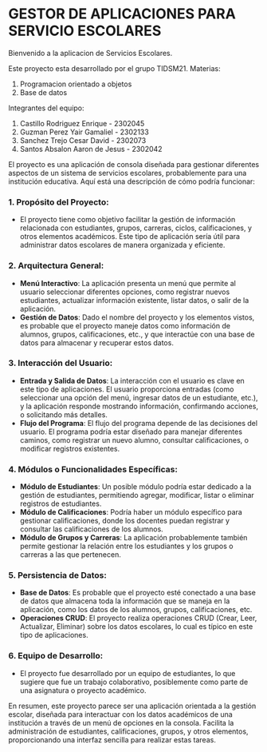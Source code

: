 # GESTOR DE APLICACIONES PARA SERVICIO ESCOLARES

Bienvenido a la aplicacion de Servicios Escolares.
         
Este proyecto esta desarrollado por el grupo TIDSM21.
  Materias: 
  1. Programacion orientado a objetos 
  2. Base de datos

 Integrantes del equipo:
            
1. Castillo Rodriguez Enrique - 2302045 
2. Guzman Perez Yair Gamaliel - 2302133 
5. Sanchez Trejo Cesar David - 2302073 
4. Santos Absalon Aaron de Jesus - 2302042 

El proyecto es una aplicación de consola diseñada para gestionar diferentes aspectos de un sistema de servicios escolares, probablemente para una institución educativa. Aquí está una descripción de cómo podría funcionar:

### 1. **Propósito del Proyecto**:
   - El proyecto tiene como objetivo facilitar la gestión de información relacionada con estudiantes, grupos, carreras, ciclos, calificaciones, y otros elementos académicos. Este tipo de aplicación sería útil para administrar datos escolares de manera organizada y eficiente.

### 2. **Arquitectura General**:
   - **Menú Interactivo**: La aplicación presenta un menú que permite al usuario seleccionar diferentes opciones, como registrar nuevos estudiantes, actualizar información existente, listar datos, o salir de la aplicación.
   - **Gestión de Datos**: Dado el nombre del proyecto y los elementos vistos, es probable que el proyecto maneje datos como información de alumnos, grupos, calificaciones, etc., y que interactúe con una base de datos para almacenar y recuperar estos datos.

### 3. **Interacción del Usuario**:
   - **Entrada y Salida de Datos**: La interacción con el usuario es clave en este tipo de aplicaciones. El usuario proporciona entradas (como seleccionar una opción del menú, ingresar datos de un estudiante, etc.), y la aplicación responde mostrando información, confirmando acciones, o solicitando más detalles.
   - **Flujo del Programa**: El flujo del programa depende de las decisiones del usuario. El programa podría estar diseñado para manejar diferentes caminos, como registrar un nuevo alumno, consultar calificaciones, o modificar registros existentes.

### 4. **Módulos o Funcionalidades Específicas**:
   - **Módulo de Estudiantes**: Un posible módulo podría estar dedicado a la gestión de estudiantes, permitiendo agregar, modificar, listar o eliminar registros de estudiantes.
   - **Módulo de Calificaciones**: Podría haber un módulo específico para gestionar calificaciones, donde los docentes puedan registrar y consultar las calificaciones de los alumnos.
   - **Módulo de Grupos y Carreras**: La aplicación probablemente también permite gestionar la relación entre los estudiantes y los grupos o carreras a las que pertenecen.

### 5. **Persistencia de Datos**:
   - **Base de Datos**: Es probable que el proyecto esté conectado a una base de datos que almacena toda la información que se maneja en la aplicación, como los datos de los alumnos, grupos, calificaciones, etc.
   - **Operaciones CRUD**: El proyecto realiza operaciones CRUD (Crear, Leer, Actualizar, Eliminar) sobre los datos escolares, lo cual es típico en este tipo de aplicaciones.

### 6. **Equipo de Desarrollo**:
   - El proyecto fue desarrollado por un equipo de estudiantes, lo que sugiere que fue un trabajo colaborativo, posiblemente como parte de una asignatura o proyecto académico.

En resumen, este proyecto parece ser una aplicación orientada a la gestión escolar, diseñada para interactuar con los datos académicos de una institución a través de un menú de opciones en la consola. Facilita la administración de estudiantes, calificaciones, grupos, y otros elementos, proporcionando una interfaz sencilla para realizar estas tareas.
